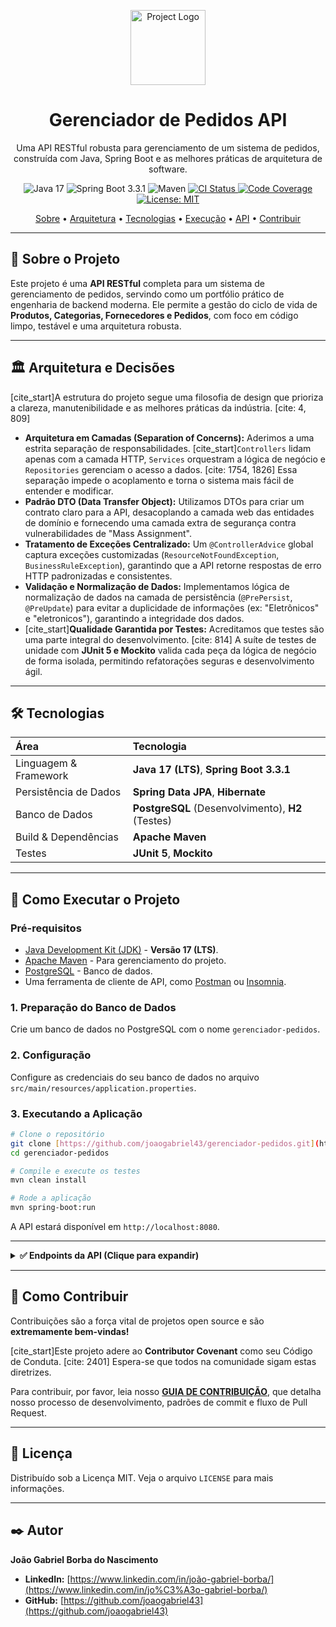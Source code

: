 <p align="center">
  <a href="#" target="_blank">
  <img src="https://raw.githubusercontent.com/joaogabriel43/gerenciador-pedidos/main/.github/assets/logo.jpg" alt="Project Logo" width="120">
  </a>
</p>

<h1 align="center">Gerenciador de Pedidos API</h1>

<p align="center">
  Uma API RESTful robusta para gerenciamento de um sistema de pedidos, construída com Java, Spring Boot e as melhores práticas de arquitetura de software.
</p>

<p align="center">
  <img src="https://img.shields.io/badge/Java-17-blue.svg" alt="Java 17">
  <img src="https://img.shields.io/badge/Spring%20Boot-3.3.1-brightgreen.svg" alt="Spring Boot 3.3.1">
  <img src="https://img.shields.io/badge/Maven-3.9.6-red.svg" alt="Maven">
  <a href="https://github.com/joaogabriel43/gerenciador-pedidos/actions/workflows/ci.yml">
    <img src="https://github.com/joaogabriel43/gerenciador-pedidos/actions/workflows/ci.yml/badge.svg" alt="CI Status">
  </a>
  <a href="https://codecov.io/gh/joaogabriel43/gerenciador-pedidos">
    <img src="https://codecov.io/gh/joaogabriel43/gerenciador-pedidos/branch/main/graph/badge.svg" alt="Code Coverage">
  </a>
  <a href="LICENSE.md">
    <img src="https://img.shields.io/badge/License-MIT-yellow.svg" alt="License: MIT">
  </a>
</p>

<p align="center">
  <a href="#-sobre-o-projeto">Sobre</a> •
  <a href="#-arquitetura-e-decisões">Arquitetura</a> •
  <a href="#-tecnologias">Tecnologias</a> •
  <a href="#-como-executar">Execução</a> •
  <a href="#-endpoints-da-api">API</a> •
  <a href="#-como-contribuir">Contribuir</a>
</p>

---

## 📖 Sobre o Projeto

Este projeto é uma **API RESTful** completa para um sistema de gerenciamento de pedidos, servindo como um portfólio prático de engenharia de backend moderna. Ele permite a gestão do ciclo de vida de **Produtos, Categorias, Fornecedores e Pedidos**, com foco em código limpo, testável e uma arquitetura robusta.

---

## 🏛️ Arquitetura e Decisões

[cite_start]A estrutura do projeto segue uma filosofia de design que prioriza a clareza, manutenibilidade e as melhores práticas da indústria. [cite: 4, 809]

- **Arquitetura em Camadas (Separation of Concerns):** Aderimos a uma estrita separação de responsabilidades. [cite_start]`Controllers` lidam apenas com a camada HTTP, `Services` orquestram a lógica de negócio e `Repositories` gerenciam o acesso a dados. [cite: 1754, 1826] Essa separação impede o acoplamento e torna o sistema mais fácil de entender e modificar.
- **Padrão DTO (Data Transfer Object):** Utilizamos DTOs para criar um contrato claro para a API, desacoplando a camada web das entidades de domínio e fornecendo uma camada extra de segurança contra vulnerabilidades de "Mass Assignment".
- **Tratamento de Exceções Centralizado:** Um `@ControllerAdvice` global captura exceções customizadas (`ResourceNotFoundException`, `BusinessRuleException`), garantindo que a API retorne respostas de erro HTTP padronizadas e consistentes.
- **Validação e Normalização de Dados:** Implementamos lógica de normalização de dados na camada de persistência (`@PrePersist`, `@PreUpdate`) para evitar a duplicidade de informações (ex: "Eletrônicos" e "eletronicos"), garantindo a integridade dos dados.
- [cite_start]**Qualidade Garantida por Testes:** Acreditamos que testes são uma parte integral do desenvolvimento. [cite: 814] A suíte de testes de unidade com **JUnit 5 e Mockito** valida cada peça da lógica de negócio de forma isolada, permitindo refatorações seguras e desenvolvimento ágil.

---

## 🛠️ Tecnologias

| Área | Tecnologia |
| :--- | :--- |
| Linguagem & Framework | **Java 17 (LTS)**, **Spring Boot 3.3.1** |
| Persistência de Dados | **Spring Data JPA**, **Hibernate** |
| Banco de Dados | **PostgreSQL** (Desenvolvimento), **H2** (Testes) |
| Build & Dependências | **Apache Maven** |
| Testes | **JUnit 5**, **Mockito** |

---

## 🚀 Como Executar o Projeto

### Pré-requisitos

- [Java Development Kit (JDK)](https://adoptium.net/) - **Versão 17 (LTS)**.
- [Apache Maven](https://maven.apache.org/download.cgi) - Para gerenciamento do projeto.
- [PostgreSQL](https://www.postgresql.org/download/) - Banco de dados.
- Uma ferramenta de cliente de API, como [Postman](https://www.postman.com/) ou [Insomnia](https://insomnia.rest/).

### 1. Preparação do Banco de Dados
Crie um banco de dados no PostgreSQL com o nome `gerenciador-pedidos`.

### 2. Configuração
Configure as credenciais do seu banco de dados no arquivo `src/main/resources/application.properties`.

### 3. Executando a Aplicação
```bash
# Clone o repositório
git clone [https://github.com/joaogabriel43/gerenciador-pedidos.git](https://github.com/joaogabriel43/gerenciador-pedidos.git)
cd gerenciador-pedidos

# Compile e execute os testes
mvn clean install

# Rode a aplicação
mvn spring-boot:run
```
A API estará disponível em `http://localhost:8080`.

---

<details>
<summary><strong>✅ Endpoints da API (Clique para expandir)</strong></summary>

### Produtos

| Método | URL                 | Descrição                               |
| :----- | :------------------ | :---------------------------------------- |
| `GET`    | `/api/produtos`     | Lista todos os produtos.                  |
| `GET`    | `/api/produtos/{id}`| Busca um produto por ID.                  |
| `POST`   | `/api/produtos`     | Cria um novo produto.                     |
| `PUT`    | `/api/produtos/{id}`| Atualiza um produto existente.            |
| `DELETE` | `/api/produtos/{id}`| Deleta um produto.                        |

_Corpo para `POST` / `PUT`: `{ "nome": "Mouse Gamer", "preco": 250.0, "categoriaId": 1, "fornecedorId": 1 }`_

### Categorias

| Método | URL                  | Descrição                               |
| :----- | :------------------- | :---------------------------------------- |
| `GET`    | `/api/categorias`      | Lista todas as categorias.              |
| `GET`    | `/api/categorias/{id}` | Busca uma categoria por ID.               |
| `POST`   | `/api/categorias`      | Cria uma nova categoria.                  |
| `PUT`    | `/api/categorias/{id}` | Atualiza uma categoria.                   |
| `DELETE` | `/api/categorias/{id}` | Deleta uma categoria (se não estiver em uso). |

_Corpo para `POST` / `PUT`: `{ "nome": "Periféricos" }`_

*(As seções para Fornecedores e Pedidos seguem o mesmo padrão)*

</details>

---

## 🌱 Como Contribuir

Contribuições são a força vital de projetos open source e são **extremamente bem-vindas!**

[cite_start]Este projeto adere ao **Contributor Covenant** como seu Código de Conduta. [cite: 2401] Espera-se que todos na comunidade sigam estas diretrizes.

Para contribuir, por favor, leia nosso **[GUIA DE CONTRIBUIÇÃO](CONTRIBUTING.md)**, que detalha nosso processo de desenvolvimento, padrões de commit e fluxo de Pull Request.

---

## 📄 Licença

Distribuído sob a Licença MIT. Veja o arquivo `LICENSE` para mais informações.

---

## ✒️ Autor

**João Gabriel Borba do Nascimento**

- **LinkedIn:** [https://www.linkedin.com/in/joão-gabriel-borba/](https://www.linkedin.com/in/jo%C3%A3o-gabriel-borba/)
- **GitHub:** [https://github.com/joaogabriel43](https://github.com/joaogabriel43)